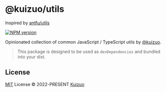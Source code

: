 # @kuizuo/utils

Inspired by [antfu/utils](https://github.com/antfu/utils)

[![NPM version](https://img.shields.io/npm/v/@kuizuo/utils?color=a1b858&label=)](https://www.npmjs.com/package/@kuizuo/utils)

Opinionated collection of common JavaScript / TypeScript utils by [@kuizuo](https://github.com/kuizuo).

> This package is designed to be used as `devDependencies` and bundled into your dist.

## License

[MIT](./LICENSE) License © 2022-PRESENT [Kuizuo](https://github.com/kuizuo)
